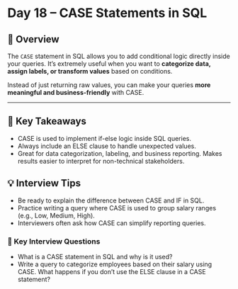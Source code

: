 # Day 18 – CASE Statements in SQL  

## 📌 Overview  
The `CASE` statement in SQL allows you to add conditional logic directly inside your queries. It’s extremely useful when you want to **categorize data, assign labels, or transform values** based on conditions.  

Instead of just returning raw values, you can make your queries **more meaningful and business-friendly** with CASE.  

---
## 🎯 Key Takeaways

- CASE is used to implement if-else logic inside SQL queries. 
- Always include an ELSE clause to handle unexpected values. 
- Great for data categorization, labeling, and business reporting. 
Makes results easier to interpret for non-technical stakeholders.

## 💡 Interview Tips

- Be ready to explain the difference between CASE and IF in SQL.
- Practice writing a query where CASE is used to group salary ranges (e.g., Low, Medium, High).
- Interviewers often ask how CASE can simplify reporting queries.

### 📌 Key Interview Questions

- What is a CASE statement in SQL and why is it used?
- Write a query to categorize employees based on their salary using CASE.
 What happens if you don’t use the ELSE clause in a CASE statement?
